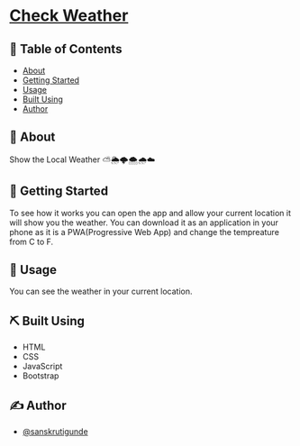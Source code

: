 # [Check Weather](https://sanskrutigunde.github.io/CheckWeather/)

## 📝 Table of Contents

- [About](#about)
- [Getting Started](#getting_started)
- [Usage](#usage)
- [Built Using](#built_using)
- [Author](#author)

## 🧐 About <a name = "about"></a>

Show the Local Weather ⛅🌦🌩🌨🌧☁

## 🏁 Getting Started <a name = "getting_started"></a>

To see how it works you can open the app and allow your current location it will show you the weather.
You can download it as an application in your phone as it is a PWA(Progressive Web App) and change the tempreature from C to F.

## 🎈 Usage <a name = "usage"></a>

You can see the weather in your current location.

## ⛏️ Built Using <a name = "built_using"></a>

- HTML
- CSS
- JavaScript
- Bootstrap

## ✍️ Author <a name = "author"></a>

- [@sanskrutigunde](https://github.com/sanskrutigunde)
